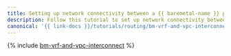 ```yaml
---
title: Setting up network connectivity between a {{ baremetal-name }} private subnet and a {{ vpc-name }} subnet
description: Follow this tutorial to set up network connectivity between a {{ baremetal-full-name }} private subnet and a {{ vpc-full-name }} subnet using {{ interconnect-full-name }}.
canonical: '{{ link-docs }}/tutorials/routing/bm-vrf-and-vpc-interconnect'
---
```


{% include [bm-vrf-and-vpc-interconnect](../../_tutorials/routing/bm-vrf-and-vpc-interconnect.md) %}
